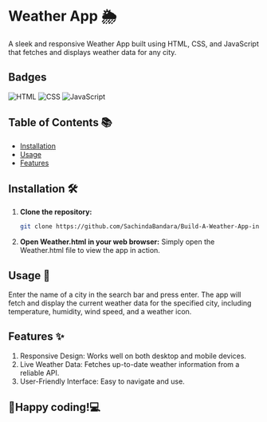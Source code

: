 # Weather App 🌦️

A sleek and responsive Weather App built using HTML, CSS, and JavaScript that fetches and displays weather data for any city.

## Badges
![HTML](https://img.shields.io/badge/HTML-E34F26?style=for-the-badge&logo=html5&logoColor=white)
![CSS](https://img.shields.io/badge/CSS-1572B6?style=for-the-badge&logo=css3&logoColor=white)
![JavaScript](https://img.shields.io/badge/JavaScript-F7DF1E?style=for-the-badge&logo=javascript&logoColor=black)

## Table of Contents 📚
- [Installation](#installation)
- [Usage](#usage)
- [Features](#features)

## Installation 🛠️

1. **Clone the repository:**
   ```bash
   git clone https://github.com/SachindaBandara/Build-A-Weather-App-in-HTML-CSS-JavaScript.git

2. **Open Weather.html in your web browser:** Simply open the Weather.html file to view the app in action.

## Usage 🚀
  Enter the name of a city in the search bar and press enter. The app will fetch and display the current weather data for the specified city, including temperature, humidity, wind speed,   and a weather icon.

## Features ✨
  1. Responsive Design: Works well on both desktop and mobile devices.
  2. Live Weather Data: Fetches up-to-date weather information from a reliable API.
  3. User-Friendly Interface: Easy to navigate and use.

##
## 🤝Happy coding!💻
